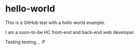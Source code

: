 # hello-world
This is a GitHub test with a hello world example.

I am a soon-to-be HC front-end and back-end web developer. 

Testing testing... :P